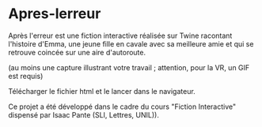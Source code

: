 # Apres-lerreur

Après l'erreur est une fiction interactive réalisée sur Twine racontant l'histoire d'Emma, une jeune fille en cavale avec sa meilleure amie et qui se retrouve coincée sur une aire d'autoroute.

(au moins une capture illustrant votre travail ; attention, pour la VR, un GIF est requis)

Télécharger le fichier html et le lancer dans le navigateur.

Ce projet a été développé dans le cadre du cours "Fiction Interactive" dispensé par Isaac Pante (SLI, Lettres, UNIL)).
